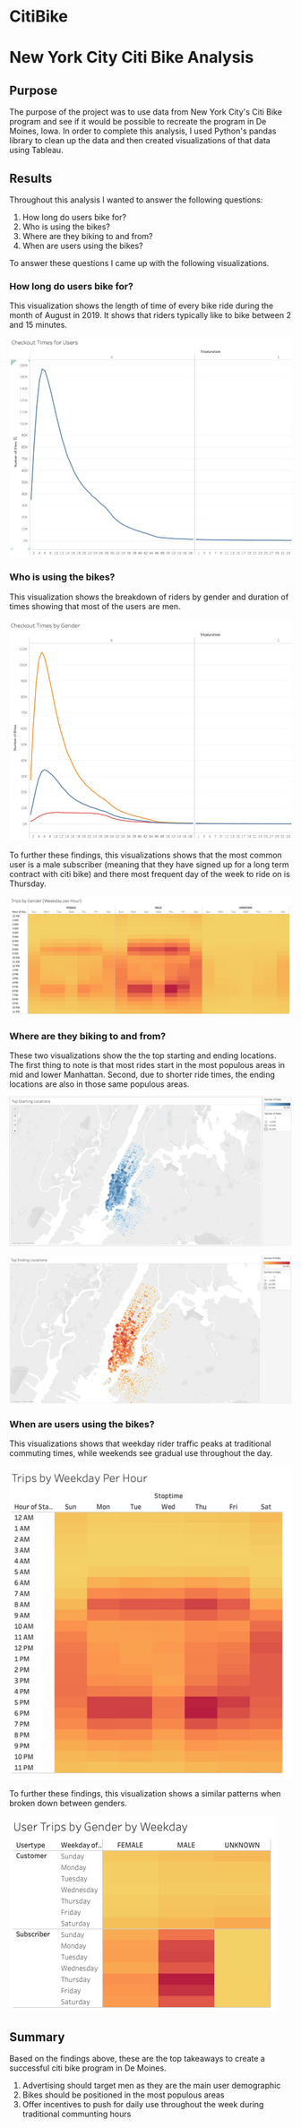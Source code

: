 # CitiBike    
# New York City Citi Bike Analysis

## Purpose

The purpose of the project was to use data from New York City's Citi Bike program and see if it would be possible to recreate the program in De Moines, Iowa.
In order to complete this analysis, I used Python's pandas library to clean up the data and then created visualizations of that data using Tableau. 

## Results

Throughout this analysis I wanted to answer the following questions:

1. How long do users bike for?
2. Who is using the bikes?
3. Where are they biking to and from?
4. When are users using the bikes?

To answer these questions I came up with the following visualizations.

### How long do users bike for?

This visualization shows the length of time of every bike ride during the month of August in 2019. It shows that riders typically like to bike between 2 and 15 minutes.

![checkout_times_for_users](https://github.com/mahmoodsayedi/CitiBike/blob/main/visualizations/checkout_time_for_users.png)

### Who is using the bikes?

This visualization shows the breakdown of riders by gender and duration of times showing that most of the users are men.

![checkout_times_by_gender](https://github.com/mahmoodsayedi/CitiBike/blob/main/visualizations/checkout_times_by_gender.png) 

To further these findings, this visualizations shows that the most common user is a male subscriber (meaning that they have signed up for a long term contract with citi bike) and
there most frequent day of the week to ride on is Thursday. 

![user_trips_by_gender](https://github.com/mahmoodsayedi/CitiBike/blob/main/visualizations/trips_by_gender.png)

### Where are they biking to and from?

These two visualizations show the the top starting and ending locations. The first thing to note is that most rides start in the most populous areas in mid and lower Manhattan. Second, due to shorter ride times, the ending locations are also in those same populous areas.

![top_starting_locations](https://github.com/mahmoodsayedi/CitiBike/blob/main/visualizations/top_starting_locations.png) 

![top_ending_locations](https://github.com/mahmoodsayedi/CitiBike/blob/main/visualizations/top_ending_locations.png) 

### When are users using the bikes?

This visualizations shows that weekday rider traffic peaks at traditional commuting times, while weekends see gradual use throughout the day.

![trips_by_weekday_per_hour](https://github.com/mahmoodsayedi/CitiBike/blob/main/visualizations/trips_by_weekday_per_hour.png) 

To further these findings, this visualization shows a similar patterns when broken down between genders.

![trips_by_gender](https://github.com/mahmoodsayedi/CitiBike/blob/main/visualizations/user_trips_by_gender.png)  

## Summary

Based on the findings above, these are the top takeaways to create a successful citi bike program in De Moines.

1. Advertising should target men as they are the main user demographic
2. Bikes should be positioned in the most populous areas
3. Offer incentives to push for daily use throughout the week during traditional communting hours


